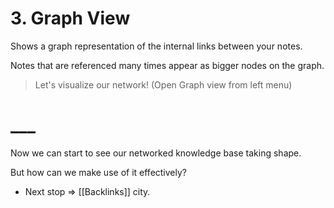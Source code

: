 # 3. Graph View

Shows a graph representation of the internal links between your notes.

Notes that are referenced many times appear as bigger nodes on the graph.

> Let's visualize our network! (Open Graph view from left menu)

# ___

Now we can start to see our networked knowledge base taking shape. 

But how can we make use of it effectively? 
- Next stop => [[Backlinks]] city.



